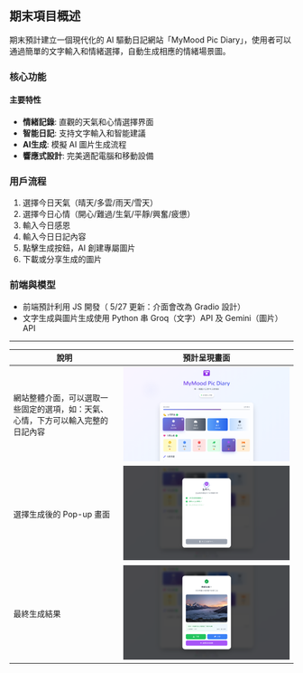## 期末項目概述
期末預計建立一個現代化的 AI 驅動日記網站「MyMood Pic Diary」，使用者可以通過簡單的文字輸入和情緒選擇，自動生成相應的情緒場景圖。

### 核心功能

#### 主要特性
- **情緒記錄**: 直觀的天氣和心情選擇界面
- **智能日記**: 支持文字輸入和智能建議
- **AI生成**: 模擬 AI 圖片生成流程
- **響應式設計**: 完美適配電腦和移動設備

### 用戶流程
1. 選擇今日天氣（晴天/多雲/雨天/雪天）
2. 選擇今日心情（開心/難過/生氣/平靜/興奮/疲憊）
3. 輸入今日感恩
4. 輸入今日日記內容
5. 點擊生成按鈕，AI 創建專屬圖片
6. 下載或分享生成的圖片

### 前端與模型
- 前端預計利用 JS 開發（ 5/27 更新：介面會改為 Gradio 設計）
- 文字生成與圖片生成使用 Python 串 Groq（文字）API 及 Gemini（圖片）API

---

| 說明 | 預計呈現畫面 |
|----------|------|
| 網站整體介面，可以選取一些固定的選項，如：天氣、心情，下方可以輸入完整的日記內容 |![](https://github.com/hahaamg/Generative_AI/blob/main/Week13/img/MyMood%20Pic%20DiaryDemo%20(1).png?raw=true) 
|  選擇生成後的 Pop-up 畫面 |![](https://github.com/hahaamg/Generative_AI/blob/main/Week13/img/MyMood%20Pic%20DiaryDemo%20(2).png?raw=true) 
| 最終生成結果 | ![](https://github.com/hahaamg/Generative_AI/blob/main/Week13/img/MyMood%20Pic%20DiaryDemo%20(3).png?raw=true) | 
